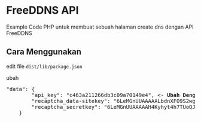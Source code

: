 # FreeDDNS API
Example Code PHP untuk membuat sebuah halaman create dns dengan API FreeDDNS

## Cara Menggunakan
edit file <code>dist/lib/package.json</code>

ubah 
<pre>
"data": {
        "api_key": "c463a211266db3c09a70149e4", <- <b>Ubah Dengan API FreeDDNS</b>
        "recaptcha_data-sitekey": "6LeMGnUUAAAAALbdnXFO9S2wglxZS-6aLZO-5LNJ", <- <b> SiteKey Recaptcha</b>
        "recaptcha_secretkey": "6LeMGnUUAAAAAH4Kyhyt4h7TUoQJ_FahGJle72jq"  <- <b> SecretKey Recaptcha</b>
    }
</pre>
